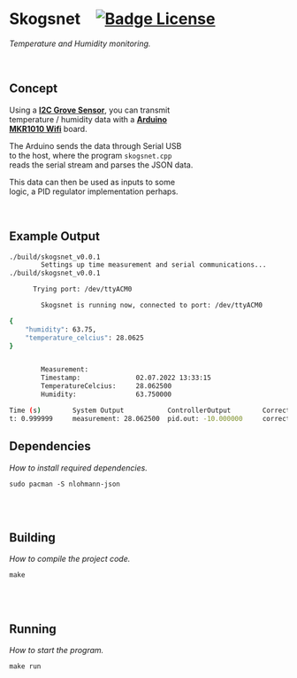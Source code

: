 # Skogsnet   [![Badge License]][license]

_Temperature and Humidity monitoring._

<br>

## Concept

Using a **[I2C Grove Sensor]**, you can transmit <br>
temperature / humidity data with a **[Arduino <br>
MKR1010 Wifi][arduino]**
board.

The Arduino sends the data through Serial USB <br>
to the host, where the program `skogsnet.cpp` <br>
reads the serial stream and parses the JSON data.

This data can then be used as inputs to some <br>
logic, a PID regulator implementation perhaps.

<br>

## Example Output

```bash
./build/skogsnet_v0.0.1
        Settings up time measurement and serial communications...
./build/skogsnet_v0.0.1

      Trying port: /dev/ttyACM0

        Skogsnet is running now, connected to port: /dev/ttyACM0

{
    "humidity": 63.75,
    "temperature_celcius": 28.0625
}


        Measurement:
        Timestamp:              02.07.2022 13:33:15
        TemperatureCelcius:     28.062500
        Humidity:               63.750000

Time (s)        System Output           ControllerOutput        CorrectedOutput
t: 0.999999     measurement: 28.062500  pid.out: -10.000000     correctedOutput: -9.402489

```

## Dependencies

_How to install required dependencies._

```shell
sudo pacman -S nlohmann-json
```

<br>
<br>

## Building

_How to compile the project code._

```shell
make
```

<br>
<br>

## Running

_How to start the program._

```shell
make run
```

<br>

<!----------------------------------------------------------------------------->

[badge license]: https://img.shields.io/badge/License-GPL_3-blue.svg?style=for-the-badge
[i2c grove sensor]: https://www.seeedstudio.com/Grove-Temperature-Humidity-Sensor-High-Accuracy-Mini.html
[arduino]: https://docs.arduino.cc/hardware/mkr-1000-wifi
[license]: #
